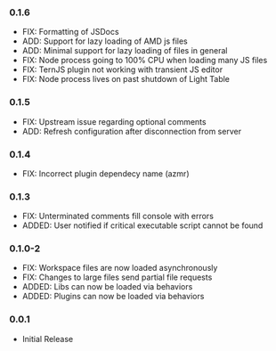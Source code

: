 ### 0.1.6

* FIX: Formatting of JSDocs
* ADD: Support for lazy loading of AMD js files
* ADD: Minimal support for lazy loading of files in general
* FIX: Node process going to 100% CPU when loading many JS files
* FIX: TernJS plugin not working with transient JS editor
* FIX: Node process lives on past shutdown of Light Table

### 0.1.5

* FIX: Upstream issue regarding optional comments
* ADD: Refresh configuration after disconnection from server

### 0.1.4

* FIX: Incorrect plugin dependecy name (azmr)

### 0.1.3

* FIX: Unterminated comments fill console with errors
* ADDED: User notified if critical executable script cannot be found

### 0.1.0-2

* FIX: Workspace files are now loaded asynchronously
* FIX: Changes to large files send partial file requests
* ADDED: Libs can now be loaded via behaviors
* ADDED: Plugins can now be loaded via behaviors

### 0.0.1
* Initial Release
